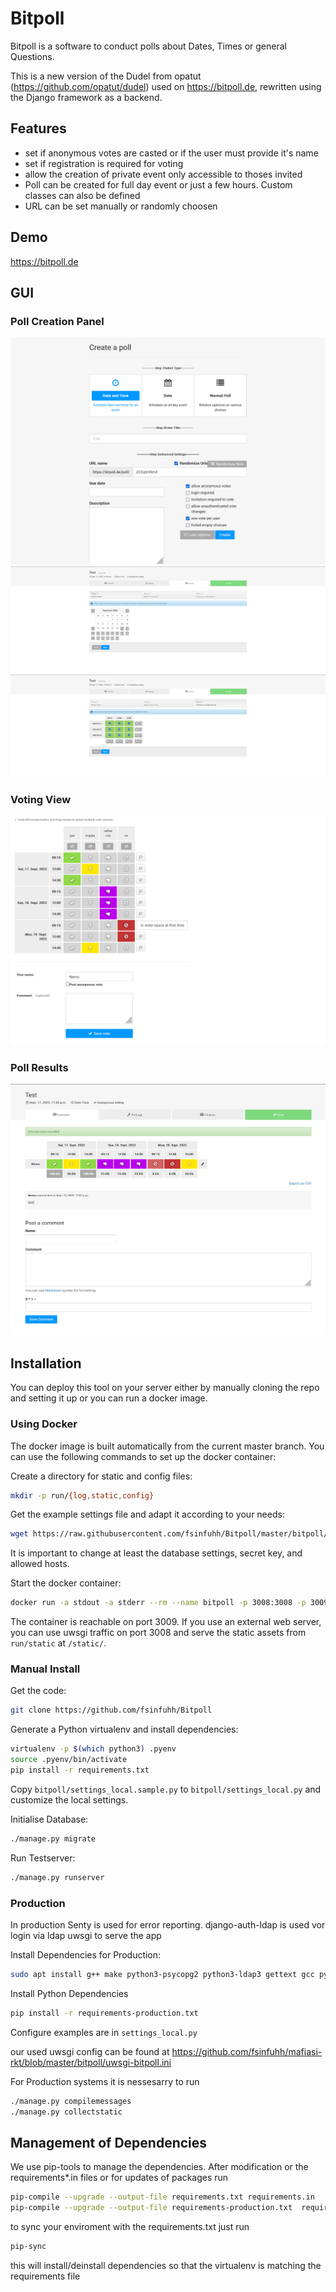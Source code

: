 # Bitpoll

Bitpoll is a software to conduct polls about Dates, Times or general Questions.

This is a new version of the Dudel from opatut (<https://github.com/opatut/dudel>) used on <https://bitpoll.de>, rewritten using the Django framework as a backend.

## Features
 * set if anonymous votes are casted or if the user must provide it's name
 * set if registration is required for voting
 * allow the creation of private event only accessible to thoses invited
 * Poll can be created for full day event or just a few hours. Custom classes can also be defined
 * URL can be set manually or randomly choosen

## Demo

https://bitpoll.de 

## GUI

### Poll Creation Panel

![Poll Creation Step 1](img/creation-1.png)
![Poll Creation Step 2](img/creation-2.png)
![Poll Creation Step 3](img/creation-3.png)

### Voting View

![Voting View](img/voting.png)

### Poll Results

![Poll Results](img/results.png)

## Installation

You can deploy this tool on your server either by manually cloning the repo and setting it up or you can run a docker image.

### Using Docker

The docker image is built automatically from the current master branch.
You can use the following commands to set up the docker container:

Create a directory for static and config files:

```bash
mkdir -p run/{log,static,config}
```

Get the example settings file and adapt it according to your needs:

```bash
wget https://raw.githubusercontent.com/fsinfuhh/Bitpoll/master/bitpoll/settings_local.sample.py -O run/config/settings.py
```

It is important to change at least the database settings, secret key, and allowed hosts.

Start the docker container:

```bash
docker run -a stdout -a stderr --rm --name bitpoll -p 3008:3008 -p 3009:3009 --volume ./run/static:/opt/static --volume ./run/config:/opt/config ghcr.io/fsinfuhh/bitpoll
```

The container is reachable on port 3009.
If you use an external web server, you can use uwsgi traffic on port 3008 and serve the static
assets from `run/static` at `/static/`.

### Manual Install

Get the code:

```bash
git clone https://github.com/fsinfuhh/Bitpoll
```

Generate a Python virtualenv and install dependencies:

```bash
virtualenv -p $(which python3) .pyenv
source .pyenv/bin/activate
pip install -r requirements.txt
```

Copy `bitpoll/settings_local.sample.py` to `bitpoll/settings_local.py` and customize the local settings.

Initialise Database:

```bash
./manage.py migrate
```

Run Testserver:

```bash
./manage.py runserver
```

### Production

In production Senty is used for error reporting.
django-auth-ldap is used vor login via ldap
uwsgi to serve the app

Install Dependencies for Production:

```bash
sudo apt install g++ make python3-psycopg2 python3-ldap3 gettext gcc python3-dev libldap2-dev libsasl2-dev
```

Install Python Dependencies

```bash
pip install -r requirements-production.txt
```

Configure examples are in `settings_local.py`

our used uwsgi config can be found at
<https://github.com/fsinfuhh/mafiasi-rkt/blob/master/bitpoll/uwsgi-bitpoll.ini>

For Production systems it is nessesarry to run

```bash
./manage.py compilemessages
./manage.py collectstatic
```

## Management of Dependencies

We use pip-tools to manage the dependencies.
After modification or the requirements*.in files or for updates of packages run

```bash
pip-compile --upgrade --output-file requirements.txt requirements.in
pip-compile --upgrade --output-file requirements-production.txt  requirements-production.in requirements.in
```

to sync your enviroment with the requirements.txt just run

```bash
pip-sync
```

this will install/deinstall dependencies so that the virtualenv is matching the requirements file
